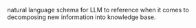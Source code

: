 natural language schema for LLM to reference when it comes to decomposing new information into knowledge base.